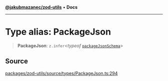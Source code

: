 [**@jakubmazanec/zod-utils**](../README.md) • **Docs**

---

# Type alias: PackageJson

> **PackageJson**: `z.infer`\<_typeof_ [`packageJsonSchema`](../variables/packageJsonSchema.md)\>

## Source

[packages/zod-utils/source/types/PackageJson.ts:294](https://github.com/jakubmazanec/tools/blob/ff982fbbc1a4d22edeaae8b283ad7d8de4b15bd8/packages/zod-utils/source/types/PackageJson.ts#L294)
